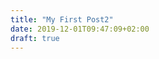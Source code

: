 ```yaml
---
title: "My First Post2"
date: 2019-12-01T09:47:09+02:00
draft: true
---
```


```Hello to Deploy on Netlify
